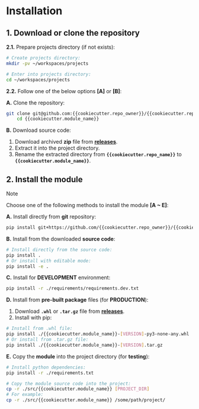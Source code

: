 # Installation

## 1. Download or clone the repository

**2.1.** Prepare projects directory (if not exists):

```sh
# Create projects directory:
mkdir -pv ~/workspaces/projects

# Enter into projects directory:
cd ~/workspaces/projects
```

**2.2.** Follow one of the below options **[A]** or **[B]**:

**A.** Clone the repository:

```sh
git clone git@github.com:{{cookiecutter.repo_owner}}/{{cookiecutter.repo_name}}.git {{cookiecutter.module_name}} && \
    cd {{cookiecutter.module_name}}
```

**B.** Download source code:

1. Download archived **zip** file from [**releases**](https://github.com/{{cookiecutter.repo_owner}}/{{cookiecutter.repo_name}}/releases).
2. Extract it into the project directory.
3. Rename the extracted directory from **`{{cookiecutter.repo_name}}`** to **`{{cookiecutter.module_name}}`**.

## 2. Install the module

> [!NOTE]
> Choose one of the following methods to install the module **[A ~ E]**:

**A.** Install directly from **git** repository:

```sh
pip install git+https://github.com/{{cookiecutter.repo_owner}}/{{cookiecutter.repo_name}}.git
```

**B.** Install from the downloaded **source code**:

```sh
# Install directly from the source code:
pip install .
# Or install with editable mode:
pip install -e .
```

**C.** Install for **DEVELOPMENT** environment:

```sh
pip install -r ./requirements/requirements.dev.txt
```

**D.** Install from **pre-built package** files (for **PRODUCTION**):

1. Download **`.whl`** or **`.tar.gz`** file from [**releases**](https://github.com/{{cookiecutter.repo_owner}}/{{cookiecutter.repo_name}}/releases).
2. Install with pip:

```sh
# Install from .whl file:
pip install ./{{cookiecutter.module_name}}-[VERSION]-py3-none-any.whl
# Or install from .tar.gz file:
pip install ./{{cookiecutter.module_name}}-[VERSION].tar.gz
```

**E.** Copy the **module** into the project directory (for **testing**):

```sh
# Install python dependencies:
pip install -r ./requirements.txt

# Copy the module source code into the project:
cp -r ./src/{{cookiecutter.module_name}} [PROJECT_DIR]
# For example:
cp -r ./src/{{cookiecutter.module_name}} /some/path/project/
```
